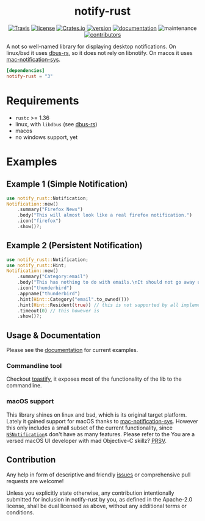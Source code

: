<div align="center">

# notify-rust

[![Travis](https://img.shields.io/travis/hoodie/notify-rust.svg)](https://travis-ci.org/hoodie/notify-rust/)
[![license](https://img.shields.io/crates/l/notify-rust)](https://crates.io/crates/notify-rust/)
[![Crates.io](https://img.shields.io/crates/d/notify-rust)](https://crates.io/crates/notify-rust)
[![version](https://img.shields.io/crates/v/notify-rust)](https://crates.io/crates/notify-rust/)
[![documentation](https://docs.rs/notify-rust/badge)](https://docs.rs/notify-rust/)
![maintenance](https://img.shields.io/maintenance/yes/2021)
[![contributors](https://img.shields.io/github/contributors/hoodie/notify-rust)](https://github.com/hoodie/notify-rust/graphs/contributors)
</div>

A not so well-named library for displaying desktop notifications.
On linux/bsd it uses [dbus-rs](https://github.com/diwic/dbus-rs/), so it does not rely on libnotify.
On macos it uses [mac-notification-sys](https://github.com/h4llow3En/mac-notification-sys/).


```toml
[dependencies]
notify-rust = "3"
```

# Requirements

* `rustc` >= 1.36
* linux, with `libdbus` (see [dbus-rs](https://github.com/diwic/dbus-rs#requirements))
* macos
* no windows support, yet

# Examples

## Example 1 (Simple Notification)
```rust
use notify_rust::Notification;
Notification::new()
    .summary("Firefox News")
    .body("This will almost look like a real firefox notification.")
    .icon("firefox")
    .show()?;
```

## Example 2 (Persistent Notification)
```rust
use notify_rust::Notification;
use notify_rust::Hint;
Notification::new()
    .summary("Category:email")
    .body("This has nothing to do with emails.\nIt should not go away until you acknowledge it.")
    .icon("thunderbird")
    .appname("thunderbird")
    .hint(Hint::Category("email".to_owned()))
    .hint(Hint::Resident(true)) // this is not supported by all implementations
    .timeout(0) // this however is
    .show()?;
```
## Usage & Documentation
Please see the [documentation](https://docs.rs/crate/notify-rust/) for current examples.

### Commandline tool
Checkout [toastify](https://github.com/hoodie/toastify), it exposes most of the functionality of the lib to the commandline.

### macOS support

This library shines on linux and bsd, which is its original target platform.
Lately it gained support for macOS thanks to [mac-notification-sys](https://crates.io/crates/mac-notification-sys).
However this only includes a small subset of the current functionality, since [`NSNotification`](https://developer.apple.com/reference/foundation/nsnotification)s don't have as many features. Please refer to the You are a versed macOS UI developer with mad Objective-C skillz? <abbr title="pull request sil vous plait">PRSV</abbr>.

## Contribution

Any help in form of descriptive and friendly [issues](https://github.com/hoodie/notify-rust/issues) or comprehensive pull requests are welcome! 


Unless you explicitly state otherwise, any contribution intentionally submitted for inclusion in notify-rust by you, as defined in the Apache-2.0 license, shall be dual licensed as above, without any additional terms or conditions.
